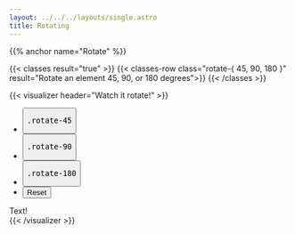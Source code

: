 ```yaml
---
layout: ../../../layouts/single.astro
title: Rotating
---
```


{{% anchor name="Rotate" %}}

{{< classes result="true" >}}
{{< classes-row class="rotate-{ 45, 90, 180 }" result="Rotate an element 45, 90, or 180 degrees">}}
{{< /classes >}}

{{< visualizer header="Watch it rotate!" >}}
<div class="actions block">
  <ul class="list">
    <li>
      <button class="button" data-example-elements="rotate-45">
        <pre>.rotate-45</pre>
      </button>
    </li>
    <li>
      <button class="button" data-example-elements="rotate-90">
        <pre>.rotate-90</pre>
      </button>
    </li>
    <li>
      <button class="button" data-example-elements="rotate-180">
        <pre>.rotate-180</pre>
      </button>
    </li>
    <li>
      <button class="button button--salmon text--white" data-reset="true">
        Reset
      </button>
    </li>
  </ul>
</div>
<div class="results block background--dark p-2" data-default-class="flex flex--justify-center flex--align-center vh-25">
  <div class="abstract-element transition border border--color-white background--light-purple text--white flex flex--align-center flex--justify-center">
    Text!
  </div>
</div>
{{< /visualizer >}}